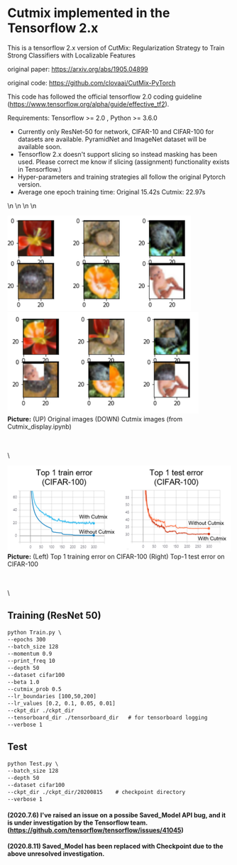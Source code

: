 
# Cutmix implemented in the Tensorflow 2.x
This is a tensorflow 2.x version of CutMix: Regularization Strategy to Train Strong Classifiers with Localizable Features 

original paper: https://arxiv.org/abs/1905.04899

original code: https://github.com/clovaai/CutMix-PyTorch

This code has followed the official tensorflow 2.0 coding guideline (https://www.tensorflow.org/alpha/guide/effective_tf2). 

Requirements: Tensorflow >= 2.0 , Python >= 3.6.0

- Currently only ResNet-50 for network, CIFAR-10 and CIFAR-100 for datasets are available. PyramidNet and ImageNet dataset will be available soon.
- Tensorflow 2.x doesn't support slicing so instead masking has been used. Please correct me know if slicing (assignment) functionality exists in Tensorflow.)  
- Hyper-parameters and training strategies all follow the original Pytorch version.
- Average one epoch training time: Original 15.42s     Cutmix: 22.97s 

\n
\n
\n
\n


![Representative image](https://github.com/jis478/Tensorflow/blob/master/TF2.0/Cutmix/imgs/original.PNG) \
![Representative image](https://github.com/jis478/Tensorflow/blob/master/TF2.0/Cutmix/imgs/cutmix.PNG) \
**Picture:** (UP) Original images (DOWN) Cutmix images (from Cutmix_display.ipynb)

\
\
\



![Representative image](https://github.com/jis478/Tensorflow/blob/master/TF2.0/Cutmix/imgs/plots.png) \
**Picture:**  (Left) Top 1 training error on CIFAR-100   (Right) Top-1 test error on CIFAR-100 
                            


\
\
\



## Training (ResNet 50)

``` 
python Train.py \
--epochs 300
--batch_size 128
--momentum 0.9
--print_freq 10
--depth 50
--dataset cifar100
--beta 1.0
--cutmix_prob 0.5
--lr_boundaries [100,50,200]
--lr_values [0.2, 0.1, 0.05, 0.01]
--ckpt_dir ./ckpt_dir
--tensorboard_dir ./tensorboard_dir   # for tensorboard logging
--verbose 1
```

## Test

``` 
python Test.py \
--batch_size 128
--depth 50
--dataset cifar100
--ckpt_dir ./ckpt_dir/20200815    # checkpoint directory  
--verbose 1
```

#### (2020.7.6) I've raised an issue on a possibe Saved_Model API bug, and it is under investigation by the Tensorflow team.    (https://github.com/tensorflow/tensorflow/issues/41045) 
#### (2020.8.11) Saved_Model has been replaced with Checkpoint due to the above unresolved investigation.

